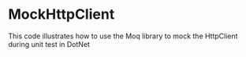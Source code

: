  # MockHttpClient
This code illustrates how to use the Moq library to mock the HttpClient during unit test in DotNet
